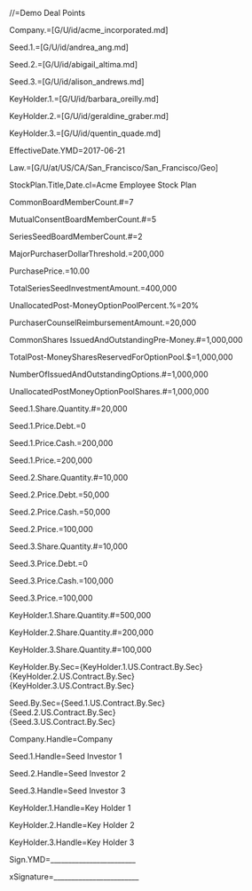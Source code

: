 //=Demo Deal Points

Company.=[G/U/id/acme_incorporated.md]

Seed.1.=[G/U/id/andrea_ang.md]

Seed.2.=[G/U/id/abigail_altima.md]

Seed.3.=[G/U/id/alison_andrews.md]

KeyHolder.1.=[G/U/id/barbara_oreilly.md]

KeyHolder.2.=[G/U/id/geraldine_graber.md]

KeyHolder.3.=[G/U/id/quentin_quade.md]

EffectiveDate.YMD=2017-06-21

Law.=[G/U/at/US/CA/San_Francisco/San_Francisco/Geo]

StockPlan.Title,Date.cl=Acme Employee Stock Plan

CommonBoardMemberCount.#=7

MutualConsentBoardMemberCount.#=5

SeriesSeedBoardMemberCount.#=2

MajorPurchaserDollarThreshold.$=$200,000

PurchasePrice.$=$10.00

TotalSeriesSeedInvestmentAmount.$=$400,000

UnallocatedPost-MoneyOptionPoolPercent.%=20%

PurchaserCounselReimbursementAmount.$=$20,000

CommonShares IssuedAndOutstandingPre-Money.#=1,000,000

TotalPost-MoneySharesReservedForOptionPool.$=1,000,000

NumberOfIssuedAndOutstandingOptions.#=1,000,000

UnallocatedPostMoneyOptionPoolShares.#=1,000,000

Seed.1.Share.Quantity.#=20,000

Seed.1.Price.Debt.$=$0

Seed.1.Price.Cash.$=$200,000

Seed.1.Price.$=$200,000

Seed.2.Share.Quantity.#=10,000

Seed.2.Price.Debt.$=$50,000

Seed.2.Price.Cash.$=$50,000

Seed.2.Price.$=$100,000

Seed.3.Share.Quantity.#=10,000

Seed.3.Price.Debt.$=$0

Seed.3.Price.Cash.$=$100,000

Seed.3.Price.$=$100,000

KeyHolder.1.Share.Quantity.#=500,000

KeyHolder.2.Share.Quantity.#=200,000

KeyHolder.3.Share.Quantity.#=100,000

KeyHolder.By.Sec={KeyHolder.1.US.Contract.By.Sec}<br>{KeyHolder.2.US.Contract.By.Sec}<br>{KeyHolder.3.US.Contract.By.Sec}

Seed.By.Sec={Seed.1.US.Contract.By.Sec}<br>{Seed.2.US.Contract.By.Sec}<br>{Seed.3.US.Contract.By.Sec}

Company.Handle=Company

Seed.1.Handle=Seed Investor 1

Seed.2.Handle=Seed Investor 2

Seed.3.Handle=Seed Investor 3

KeyHolder.1.Handle=Key Holder 1

KeyHolder.2.Handle=Key Holder 2

KeyHolder.3.Handle=Key Holder 3  

Sign.YMD=________________________  

xSignature=________________________